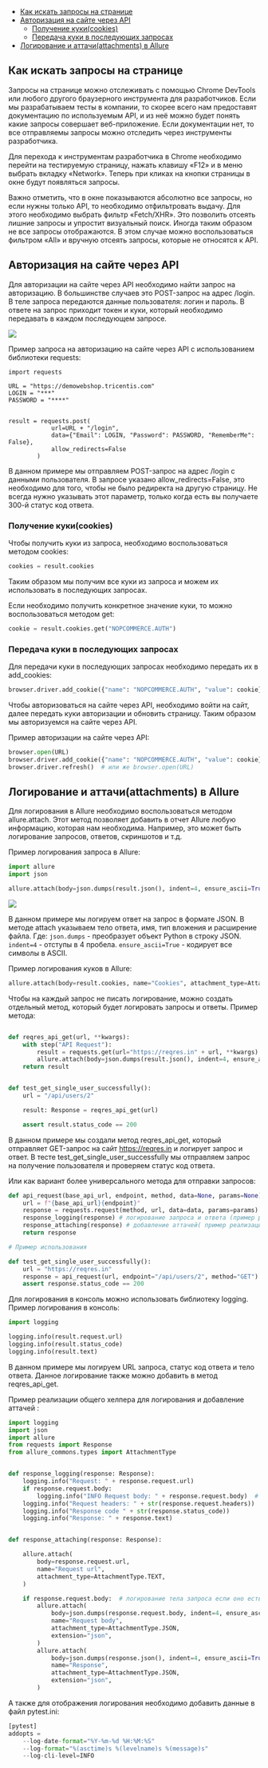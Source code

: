 
- [Как искать запросы на странице](#как-искать-запросы-на-странице)
- [Авторизация на сайте через API](#авторизация-на-сайте-через-api)
  - [Получение куки(cookies)](#получение-кукиcookies)
  - [Передача куки в последующих запросах](#передача-куки-в-последующих-запросах)
- [Логирование и аттачи(attachments) в Allure](#логирование-и-аттачиattachments-в-allure)


## Как искать запросы на странице
Запросы на странице можно отслеживать с помощью Chrome DevTools или любого другого браузерного инструмента для разработчиков. Если мы разрабатываем тесты в компании, то скорее всего нам предоставят документацию по используемым API, и из неё можно будет понять какие запросы совершает веб-приложение. Если документации нет, то все отправляемы запросы можно отследить через инструменты разработчика.

Для перехода к инструментам разработчика в Chrome необходимо перейти на тестируемую страницу, нажать клавишу «F12» и в меню выбрать вкладку «Network». Теперь при кликах на кнопки страницы в окне будут появляться запросы.

Важно отметить, что в окне показываются абсолютно все запросы, но если нужны только API, то необходимо отфильтровать выдачу. Для этого необходимо выбрать фильтр «Fetch/XHR». Это позволить отсеять лишние запросы и упростит визуальный поиск.
Иногда таким образом не все запросы отображаются. В этом случае можно воспользоваться фильтром «All» и вручную отсеять запросы, которые не относятся к API.

## Авторизация на сайте через API

Для авторизации на сайте через API необходимо найти запрос на авторизацию. В большинстве случаев это POST-запрос на адрес /login. В теле запроса передаются данные пользователя: логин и пароль. В ответе на запрос приходит токен и куки, который необходимо передавать в каждом последующем запросе.

![](https://raw.githubusercontent.com/qa-guru/knowledge-base/main/img/python/les16/api_site.jpeg)

Пример запроса на авторизацию на сайте через API с использованием библиотеки requests:

```
import requests

URL = "https://demowebshop.tricentis.com"
LOGIN = "***"
PASSWORD = "****"


result = requests.post(
            url=URL + "/login",
            data={"Email": LOGIN, "Password": PASSWORD, "RememberMe": False},
            allow_redirects=False
        )
```

В данном примере мы отправляем POST-запрос на адрес /login с данными пользователя.
В запросе указано allow_redirects=False, это необходимо для того, чтобы не было редиректа на другую страницу. Не всегда нужно указывать этот параметр, только когда есть вы получаете 300-й статус код ответа.

### Получение куки(cookies)

Чтобы получить куки из запроса, необходимо воспользоваться методом cookies:

```python
cookies = result.cookies
```
Таким образом мы получим все куки из запроса и можем их использовать в последующих запросах.

Если необходимо получить конкретное значение куки, то можно воспользоваться методом get:

```python
cookie = result.cookies.get("NOPCOMMERCE.AUTH")
```  

### Передача куки в последующих запросах

Для передачи куки в последующих запросах необходимо передать их в add_cookies:

```python
browser.driver.add_cookie({"name": "NOPCOMMERCE.AUTH", "value": cookie})
```

Чтобы авторизоваться на сайте через API, необходимо войти на сайт, далее передать куки авторизации и обновить страницу. Таким образом мы авторизуемся на сайте через API.

Пример авторизации на сайте через API:

```python
browser.open(URL)
browser.driver.add_cookie({"name": "NOPCOMMERCE.AUTH", "value": cookie})
browser.driver.refresh()  # или же browser.open(URL)
```

## Логирование и аттачи(attachments) в Allure

Для логирования в Allure необходимо воспользоваться методом allure.attach. Этот метод позволяет добавить в отчет Allure любую информацию, которая нам необходима. Например, это может быть логирование запросов, ответов, скриншотов и т.д.

Пример логирования запроса в Allure:

```python
import allure
import json

allure.attach(body=json.dumps(result.json(), indent=4, ensure_ascii=True), name="Response", attachment_type=AttachmentType.JSON, extension="json")

```

![](https://raw.githubusercontent.com/qa-guru/knowledge-base/main/img/python/les16/attach_allure.jpeg)

В данном примере мы логируем ответ на запрос в формате JSON. В методе attach указываем тело ответа, имя, тип вложения и расширение файла.
Где:
`json.dumps` - преобразует объект Python в строку JSON.
`indent=4` - отступы в 4 пробела.
`ensure_ascii=True` - кодирует все символы в ASCII.

Пример логирования куков в Allure:

```python
allure.attach(body=result.cookies, name="Cookies", attachment_type=AttachmentType.TEXT,extension="text")
```

Чтобы на каждый запрос не писать логирование, можно создать отдельный метод, который будет логировать запросы и ответы. Пример метода:

```python

def reqres_api_get(url, **kwargs):
    with step("API Request"):
        result = requests.get(url="https://reqres.in" + url, **kwargs)
        allure.attach(body=json.dumps(result.json(), indent=4, ensure_ascii=True), name="Response", attachment_type=AttachmentType.JSON, extension="json")
    return result


def test_get_single_user_successfully():
    url = "/api/users/2"

    result: Response = reqres_api_get(url)

    assert result.status_code == 200
```

В данном примере мы создали метод reqres_api_get, который отправляет GET-запрос на сайт https://reqres.in и логирует запрос и ответ. В тесте test_get_single_user_successfully мы отправляем запрос на получение пользователя и проверяем статус код ответа.

Или как вариант более универсального метода для отправки запросов:

```python
def api_request(base_api_url, endpoint, method, data=None, params=None):
    url = f"{base_api_url}{endpoint}"
    response = requests.request(method, url, data=data, params=params)
    response_logging(response) # логирование запроса и ответа (пример реализации ниже)
    response_attaching(response) # добавление аттачей( пример реализации ниже )
    return response

# Пример использования

def test_get_single_user_successfully():
    url = "https://reqres.in"
    response = api_request(url, endpoint="/api/users/2", method="GET")
    assert response.status_code == 200

```

Для логирования в консоль можно использовать библиотеку logging. Пример логирования в консоль:

```python
import logging

logging.info(result.request.url)
logging.info(result.status_code)
logging.info(result.text)
```

В данном примере мы логируем URL запроса, статус код ответа и тело ответа. Данное логирование также можно добавить в метод reqres_api_get.

Пример реализации общего хелпера для логирования и добавление аттачей :

```python
import logging
import json
import allure
from requests import Response
from allure_commons.types import AttachmentType


def response_logging(response: Response):
    logging.info("Request: " + response.request.url)
    if response.request.body:
        logging.info("INFO Request body: " + response.request.body)  # логирование тела запроса если оно есть
    logging.info("Request headers: " + str(response.request.headers))
    logging.info("Response code " + str(response.status_code))
    logging.info("Response: " + response.text)


def response_attaching(response: Response):

    allure.attach(
        body=response.request.url,
        name="Request url",
        attachment_type=AttachmentType.TEXT,
    )

    if response.request.body:  # логирование тела запроса если оно есть
        allure.attach(
            body=json.dumps(response.request.body, indent=4, ensure_ascii=True),
            name="Request body",
            attachment_type=AttachmentType.JSON,
            extension="json",
        )
        allure.attach(
            body=json.dumps(response.json(), indent=4, ensure_ascii=True),
            name="Response",
            attachment_type=AttachmentType.JSON,
            extension="json",
        )
```

А также для отображения логирования необходимо добавить данные в файл pytest.ini:

```python
[pytest]
addopts = 
    --log-date-format="%Y-%m-%d %H:%M:%S"
    --log-format="%(asctime)s %(levelname)s %(message)s"
    --log-cli-level=INFO
```

